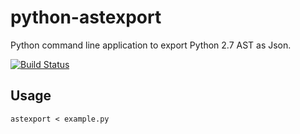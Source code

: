 python-astexport
================

Python command line application to export Python 2.7 AST as Json.

[![Build Status](https://travis-ci.org/fpoli/python-astexport.svg)](https://travis-ci.org/fpoli/python-astexport)

## Usage

```
astexport < example.py
```
